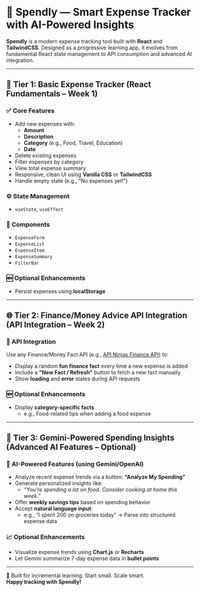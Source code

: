 # 💸 Spendly — Smart Expense Tracker with AI-Powered Insights

**Spendly** is a modern expense tracking tool built with **React** and **TailwindCSS**. Designed as a progressive learning app, it evolves from fundamental React state management to API consumption and advanced AI integration.

---

## 🧩 Tier 1: Basic Expense Tracker (React Fundamentals – Week 1)

### ✅ Core Features
- Add new expenses with:
  - **Amount**
  - **Description**
  - **Category** (e.g., Food, Travel, Education)
  - **Date**
- Delete existing expenses
- Filter expenses by category
- View total expense summary
- Responsive, clean UI using **Vanilla CSS** or **TailwindCSS**
- Handle empty state (e.g., “No expenses yet!”)

### ⚙️ State Management
- `useState`, `useEffect`

### 🧱 Components
- `ExpenseForm`
- `ExpenseList`
- `ExpenseItem`
- `ExpenseSummary`
- `FilterBar`

### 🆕 Optional Enhancements
- Persist expenses using **localStorage**

---

## 🌐 Tier 2: Finance/Money Advice API Integration (API Integration – Week 2)

### 🔌 API Integration
Use any Finance/Money Fact API (e.g., [API Ninjas Finance API](https://api-ninjas.com/api/finance)) to:

- Display a random **fun finance fact** every time a new expense is added
- Include a **"New Fact / Refresh"** button to fetch a new fact manually
- Show **loading** and **error** states during API requests

### 🆕 Optional Enhancements
- Display **category-specific facts**
  - e.g., Food-related tips when adding a food expense

---

## 🧠 Tier 3: Gemini-Powered Spending Insights (Advanced AI Features – Optional)

### 🧠 AI-Powered Features (using Gemini/OpenAI)
- Analyze recent expense trends via a button: **“Analyze My Spending”**
- Generate personalized insights like:
  - _“You're spending a lot on food. Consider cooking at home this week.”_
- Offer **weekly savings tips** based on spending behavior
- Accept **natural language input**:
  - e.g., “I spent 200 on groceries today” → Parse into structured expense data

### 📈 Optional Enhancements
- Visualize expense trends using **Chart.js** or **Recharts**
- Let Gemini summarize 7-day expense data in **bullet points**

---

🚀 Built for incremental learning. Start small. Scale smart.  
**Happy tracking with Spendly!**
